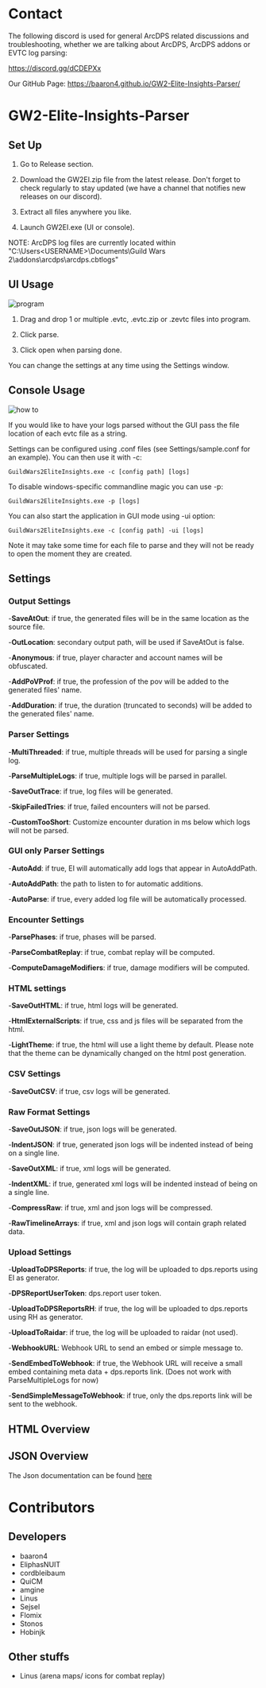 # Contact
The following discord is used for general ArcDPS related discussions and troubleshooting, whether we are talking about ArcDPS, ArcDPS addons or EVTC log parsing:

https://discord.gg/dCDEPXx

Our GitHub Page: https://baaron4.github.io/GW2-Elite-Insights-Parser/

# GW2-Elite-Insights-Parser
## Set Up

1. Go to Release section.

2. Download the GW2EI.zip file from the latest release. Don't forget to check regularly to stay updated (we have a channel that notifies new releases on our discord).

3. Extract all files anywhere you like.

4. Launch GW2EI.exe (UI or console).

NOTE: ArcDPS log files are currently located within "C:\Users\<USERNAME>\Documents\Guild Wars 2\addons\arcdps\arcdps.cbtlogs"
## UI Usage
![program](https://user-images.githubusercontent.com/30677999/38950127-284f2d10-430a-11e8-937b-67a325a2a296.PNG)

1. Drag and drop 1 or multiple .evtc, .evtc.zip or .zevtc files into program.

2. Click parse.

3. Click open when parsing done.

You can change the settings at any time using the Settings window.

## Console Usage

![how to](https://user-images.githubusercontent.com/30677999/40148954-6ec9215a-5936-11e8-94ad-d2520e7c4539.PNG)

If you would like to have your logs parsed without the GUI pass the file location of each evtc file as a string. 

Settings can be configured using .conf files (see Settings/sample.conf for an example). You can then use it with -c:

```
GuildWars2EliteInsights.exe -c [config path] [logs]
```

To disable windows-specific commandline magic you can use -p:

```
GuildWars2EliteInsights.exe -p [logs]
```

You can also start the application in GUI mode using -ui option:
```
GuildWars2EliteInsights.exe -c [config path] -ui [logs]
```

Note it may take some time for each file to parse and they will not be ready to open the moment they are created.

## Settings

### Output Settings

-__SaveAtOut__: if true, the generated files will be in the same location as the source file.

-__OutLocation__: secondary output path, will be used if SaveAtOut is false.

-__Anonymous__: if true, player character and account names will be obfuscated.

-__AddPoVProf__: if true, the profession of the pov will be added to the generated files' name.

-__AddDuration__: if true, the duration (truncated to seconds) will be added to the generated files' name.

### Parser Settings

-__MultiThreaded__: if true, multiple threads will be used for parsing a single log.

-__ParseMultipleLogs__: if true, multiple logs will be parsed in parallel.

-__SaveOutTrace__: if true, log files will be generated.

-__SkipFailedTries__: if true, failed encounters will not be parsed.

-__CustomTooShort__: Customize encounter duration in ms below which logs will not be parsed.

### GUI only Parser Settings

-__AutoAdd__: if true, EI will automatically add logs that appear in AutoAddPath.

-__AutoAddPath__: the path to listen to for automatic additions.

-__AutoParse__: if true, every added log file will be automatically processed.

### Encounter Settings

-__ParsePhases__: if true, phases will be parsed.

-__ParseCombatReplay__: if true, combat replay will be computed.

-__ComputeDamageModifiers__: if true, damage modifiers will be computed.

### HTML settings

-__SaveOutHTML__: if true, html logs will be generated.

-__HtmlExternalScripts__: if true, css and js files will be separated from the html.

-__LightTheme__: if true, the html will use a light theme by default. Please note that the theme can be dynamically changed on the html post generation.

### CSV Settings

-__SaveOutCSV__: if true, csv logs will be generated.

### Raw Format Settings

-__SaveOutJSON__: if true, json logs will be generated.

-__IndentJSON__: if true, generated json logs will be indented instead of being on a single line.

-__SaveOutXML__: if true, xml logs will be generated.

-__IndentXML__: if true, generated xml logs will be indented instead of being on a single line.

-__CompressRaw__: if true, xml and json logs will be compressed.

-__RawTimelineArrays__: if true, xml and json logs will contain graph related data.

### Upload Settings

-__UploadToDPSReports__: if true, the log will be uploaded to dps.reports using EI as generator.

-__DPSReportUserToken__: dps.report user token.

-__UploadToDPSReportsRH__: if true, the log will be uploaded to dps.reports using RH as generator.

-__UploadToRaidar__: if true, the log will be uploaded to raidar (not used).

-__WebhookURL__: Webhook URL to send an embed or simple message to.

-__SendEmbedToWebhook__: if true, the Webhook URL will receive a small embed containing meta data + dps.reports link. (Does not work with ParseMultipleLogs for now)

-__SendSimpleMessageToWebhook__: if true, only the dps.reports link will be sent to the webhook.

## HTML Overview

## JSON Overview 

The Json documentation can be found [here](https://baaron4.github.io/GW2-Elite-Insights-Parser/Json/index.html)

# Contributors
## Developers
- baaron4
- EliphasNUIT
- cordbleibaum
- QuiCM
- amgine
- Linus
- Sejsel
- Flomix
- Stonos
- Hobinjk

## Other stuffs
- Linus (arena maps/ icons for combat replay)


